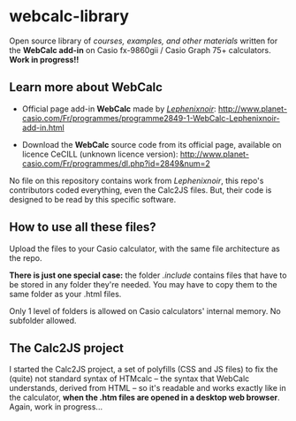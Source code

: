 # webcalc-library
Open source library of *courses, examples, and other materials* written for the **WebCalc add-in** on Casio fx-9860gii / Casio Graph 75+ calculators.
**Work in progress!!**

## Learn more about WebCalc

* Official page add-in **WebCalc** made by [*Lephenixnoir*](http://www.planet-casio.com/Fr/compte/voir_profil.php?membre=lephenixnoir "Lephenixnoir's profile page on Planete Casio"): http://www.planet-casio.com/Fr/programmes/programme2849-1-WebCalc-Lephenixnoir-add-in.html

* Download the **WebCalc** source code from its official page, available on licence CeCILL (unknown licence version): http://www.planet-casio.com/Fr/programmes/dl.php?id=2849&num=2

No file on this repository contains work from *Lephenixnoir*, this repo's contributors coded everything, even the Calc2JS files. But, their code is designed to be read by this specific software.

## How to use all these files?
Upload the files to your Casio calculator, with the same file architecture as the repo.

**There is just one special case:** the folder *.include* contains files that have to be stored in any folder they're needed.
You may have to copy them to the same folder as your .html files.

Only 1 level of folders is allowed on Casio calculators' internal memory. No subfolder allowed.

## The Calc2JS project
I started the Calc2JS project, a set of polyfills (CSS and JS files) to fix the (quite) not standard syntax of HTMcalc – the syntax that WebCalc understands, derived from HTML – so it's readable and works exactly like in the calculator, **when the .htm files are opened in a desktop web browser**. Again, work in progress...

